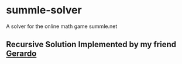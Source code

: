 # summle-solver
A solver for the online math game summle.net

## Recursive Solution Implemented by my friend [Gerardo](https://github.com/MenesesGHZ)

